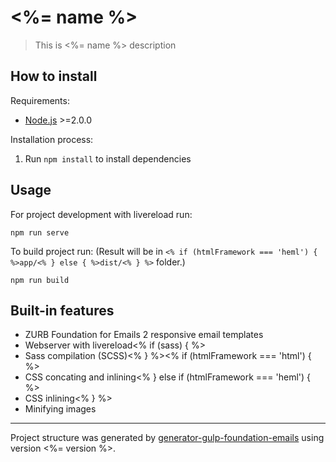 # <%= name %>

> This is <%= name %> description 

## How to install

Requirements:
* [Node.js](http://nodejs.org/) >=2.0.0

Installation process:
1. Run ```npm install``` to install dependencies

## Usage

For project development with livereload run:
```
npm run serve
```

To build project run: (Result will be in ```<% if (htmlFramework === 'heml') { %>app/<% } else { %>dist/<% } %>``` folder.)
```
npm run build
```

## Built-in features

* ZURB Foundation for Emails 2 responsive email templates
* Webserver with livereload<% if (sass) { %>
* Sass compilation (SCSS)<% } %><% if (htmlFramework === 'html') { %>
* CSS concating and inlining<% } else if (htmlFramework === 'heml') { %>
* CSS inlining<% } %>
* Minifying images

---

Project structure was generated by [generator-gulp-foundation-emails](https://github.com/Leolik/generator-gulp-foundation-emails) using version <%= version %>.